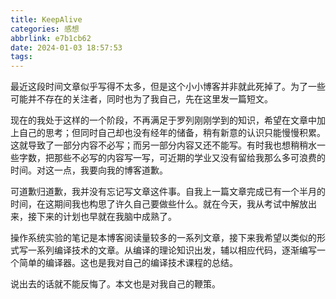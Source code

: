 ```yaml
---
title: KeepAlive
categories: 感想
abbrlink: e7b1cb62
date: 2024-01-03 18:57:53
tags:
---
```


最近这段时间文章似乎写得不太多，但是这个小小博客并非就此死掉了。为了一些可能并不存在的关注者，同时也为了我自己，先在这里发一篇短文。

现在的我处于这样的一个阶段，不再满足于罗列刚刚学到的知识，希望在文章中加上自己的思考；但同时自己却也没有经年的储备，稍有新意的认识只能慢慢积累。这就导致了一部分内容不必写；而另一部分内容又还不能写。有时我也想稍稍水一些字数，把那些不必写的内容写一写，可近期的学业又没有留给我那么多可浪费的时间。对这一点，我要向我的博客道歉。

可道歉归道歉，我并没有忘记写文章这件事。自我上一篇文章完成已有一个半月的时间，在这期间我也构思了许久自己要做些什么。就在今天，我从考试中解放出来，接下来的计划也早就在我脑中成熟了。

操作系统实验的笔记是本博客阅读量较多的一系列文章，接下来我希望以类似的形式写一系列编译技术的文章。从编译的理论知识出发，辅以相应代码，逐渐编写一个简单的编译器。这也是我对自己的编译技术课程的总结。

说出去的话就不能反悔了。本文也是对我自己的鞭策。
